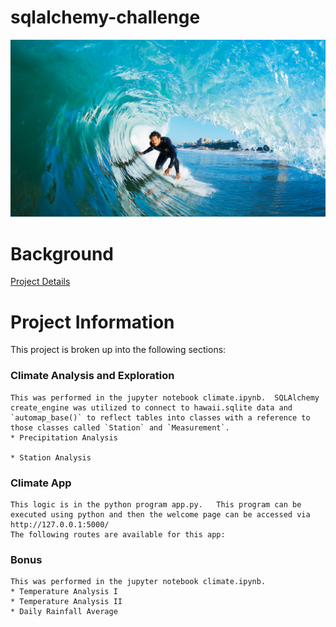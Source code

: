 # sqlalchemy-challenge
![surfs-up.png](Images/surfs-up.png)

# Background
[Project Details](project_instructions_README.md)

# Project Information
This project is broken up into the following sections:
### Climate Analysis and Exploration
    This was performed in the jupyter notebook climate.ipynb.  SQLAlchemy create_engine was utilized to connect to hawaii.sqlite data and `automap_base()` to reflect tables into classes with a reference to those classes called `Station` and `Measurement`.
    * Precipitation Analysis

    * Station Analysis
### Climate App
    This logic is in the python program app.py.   This program can be executed using python and then the welcome page can be accessed via http://127.0.0.1:5000/
    The following routes are available for this app:
    




### Bonus
    This was performed in the jupyter notebook climate.ipynb.  
    * Temperature Analysis I
    * Temperature Analysis II
    * Daily Rainfall Average